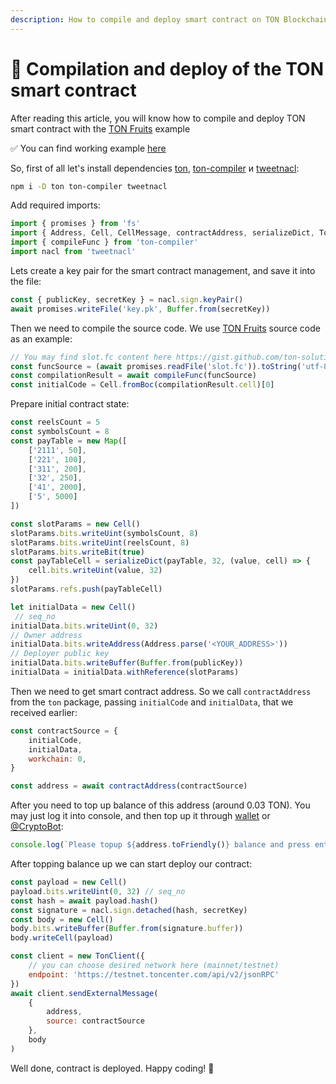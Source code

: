 ```yaml
---
description: How to compile and deploy smart contract on TON Blockchain using javascript?
---
```


# 🔨 Compilation and deploy of the TON smart contract

After reading this article, you will know how to compile and deploy TON smart contract with the [TON Fruits](./) example

✅ You can find working example [here](https://gist.github.com/ton-solutions/6552866b5b56b6e76fa32a3811cc4843)

So, first of all let's install dependencies [ton](https://github.com/tonwhales/ton), [ton-compiler](https://github.com/tonwhales/ton-contracts) и [tweetnacl](https://tweetnacl.js.org/#/):

```bash
npm i -D ton ton-compiler tweetnacl
```

Add required imports:

```javascript
import { promises } from 'fs'
import { Address, Cell, CellMessage, contractAddress, serializeDict, TonClient } from 'ton'
import { compileFunc } from 'ton-compiler'
import nacl from 'tweetnacl'
```

Lets create a key pair for the smart contract management, and save it into the file:

```javascript
const { publicKey, secretKey } = nacl.sign.keyPair()
await promises.writeFile('key.pk', Buffer.from(secretKey))
```

Then we need to compile the source code. We use [TON Fruits](./) source code as an example:

```javascript
// You may find slot.fc content here https://gist.github.com/ton-solutions/c300d0ebb0a3ee920c8e8b310a451e29
const funcSource = (await promises.readFile('slot.fc')).toString('utf-8')
const compilationResult = await compileFunc(funcSource)
const initialCode = Cell.fromBoc(compilationResult.cell)[0]
```

Prepare initial contract state:

```javascript
const reelsCount = 5
const symbolsCount = 8
const payTable = new Map([
    ['2111', 50],
    ['221', 100],
    ['311', 200],
    ['32', 250],
    ['41', 2000],
    ['5', 5000]
])

const slotParams = new Cell()
slotParams.bits.writeUint(symbolsCount, 8)
slotParams.bits.writeUint(reelsCount, 8)
slotParams.bits.writeBit(true)
const payTableCell = serializeDict(payTable, 32, (value, cell) => {
    cell.bits.writeUint(value, 32)
})
slotParams.refs.push(payTableCell)

let initialData = new Cell()
 // seq_no
initialData.bits.writeUint(0, 32)
// Owner address
initialData.bits.writeAddress(Address.parse('<YOUR_ADDRESS>'))
// Deployer public key
initialData.bits.writeBuffer(Buffer.from(publicKey))
initialData = initialData.withReference(slotParams)
```

Then we need to get smart contract address. So we call `contractAddress` from the `ton` package, passing `initialCode` and `initialData`, that we received earlier:

```javascript
const contractSource = {
    initialCode,
    initialData,
    workchain: 0,
}

const address = await contractAddress(contractSource)
```

After you need to top up balance of this address (around 0.03 TON). You may just log it into console, and then top up it through [wallet](https://tonkeeper.com) or [@CryptoBot](https://t.me/CryptoBot):

```javascript
console.log(`Please topup ${address.toFriendly()} balance and press enter:`)
```

After topping balance up we can start deploy our contract:

```javascript
const payload = new Cell()
payload.bits.writeUint(0, 32) // seq_no
const hash = await payload.hash()
const signature = nacl.sign.detached(hash, secretKey)
const body = new Cell()
body.bits.writeBuffer(Buffer.from(signature.buffer))
body.writeCell(payload)

const client = new TonClient({
    // you can choose desired network here (mainnet/testnet)
    endpoint: 'https://testnet.toncenter.com/api/v2/jsonRPC'
})
await client.sendExternalMessage(
    {
        address,
        source: contractSource
    },
    body
)
```

Well done, contract is deployed. Happy coding! 💎
